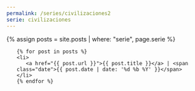 ```yaml
---
permalink: /series/civilizaciones2
serie: civilizaciones
---
```


{% assign posts = site.posts | where: "serie", page.serie %}

<ul>

    {% for post in posts %}
    <li>
       <a href="{{ post.url }}">{{ post.title }}</a> | <span class="date">{{ post.date | date: '%d %b %Y' }}</span>
    </li>
    {% endfor %}

</ul>

